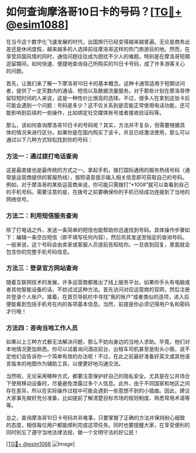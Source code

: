 # 如何查询摩洛哥10日卡的号码？[[TG💪+ @esim1088](https://t.me/s/esim1088)]

在当今这个数字化飞速发展的时代，出国旅行已经变得越来越普遍。无论是商务出差还是休闲度假，越来越多的人选择前往摩洛哥这样的热门旅游目的地。然而，在享受异国风情的同时，通信问题往往成为困扰不少人的难题。特别是在摩洛哥短期逗留期间，如何快速、便捷地查询自己所购买的10日卡号码，成了许多游客关心的问题。

首先，让我们来了解一下摩洛哥10日卡的基本概念。这种卡通常适用于短期访问者，提供了一定天数内的通话、短信以及数据流量服务。对于那些计划在摩洛哥停留较短时间的人来说，这是一种性价比很高的选择。不过，很多人在拿到这张卡后可能会遇到一个问题：号码是多少？这不仅关系到是否能正常使用电话功能，还可能影响到后续的一些操作，比如绑定社交媒体账号或者接收验证码等。

那么，该如何查询摩洛哥10日卡的号码呢？其实，方法并不复杂，但需要根据具体的情况来进行区分。如果你是在国内购买了该卡，并且已经激活使用，那么可以通过以下几种方式轻松找到你的号码：

### 方法一：通过拨打电话查询

这是最直接也是最传统的方式之一。拿起手机，拨打国际通用的服务热线号码（通常是运营商提供的客服热线），按照语音提示输入相关信息即可获取自己的号码。例如，对于摩洛哥的某些运营商来说，你可能只需拨打“*100#”就可以查看到自己的手机号码。需要注意的是，在拨号之前要确保你的手机已经成功连接到了当地的网络信号。

### 方法二：利用短信服务查询

除了打电话之外，发送一条简单的短信也能帮助你迅速找到号码。具体操作步骤如下：编辑一条空白短信（即不填写任何内容），然后将其发送至指定的查询号码。一般来说，这个号码会由卖家或客服人员提前告知给你。一旦收到回复，里面就会包含你的完整手机号码信息。

### 方法三：登录官方网站查询

随着互联网技术的发展，许多运营商都推出了线上服务平台。如果你手头有电脑或者其他智能设备的话，不妨试试这种方法。首先访问对应运营商的官网，然后注册并登录个人账户。接着，在首页导航栏中寻找“我的账户”或者类似的选项，进入后便能看到包括手机号在内的各项基本信息。当然，前提是你必须记得用户名和密码才行哦！

### 方法四：咨询当地工作人员

如果以上三种方式都无法解决问题，那么不妨向身边的当地人求助。毕竟，他们对本地情况更加熟悉。你可以试着询问酒店前台、出租车司机甚至是街头小贩，说不定他们会告诉你一个简单有效的办法呢！不过，在此之前最好准备好英文或其他语言版本的地图作为辅助工具，以便更好地沟通交流。

当然啦，无论采用哪种方式，都要注意保护好自己的隐私安全。尤其是在公共场合下使用移动设备时，尽量避免泄露过多个人信息。此外，由于不同国家和地区之间存在差异，所以在实际操作过程中可能会遇到一些意想不到的小插曲。因此，建议大家事先做好充分准备，比如提前了解清楚目标市场的规则制度、熟悉常用术语等等。

总之，查询摩洛哥10日卡号码并非难事，只要掌握了正确的方法并保持耐心细致的态度，相信每位用户都能顺利完成这项任务。同时也要提醒大家，在享受便利的同时别忘了遵守当地法律法规，做一个文明守法的好公民！

[[TG💪+ @esim1088](https://t.me/s/esim1088) ![Image](https://i.postimg.cc/4NQfJmqS/Snipaste-2025-05-13-00-14-12.png)]
